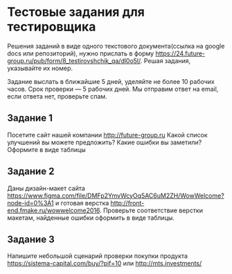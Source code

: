 # Тестовые задания для тестировщика

Решения заданий в виде одного текстового документа(ссылка на google docs или репозиторий), нужно прислать в форму https://24.future-group.ru/pub/form/8_testirovshchik_qa/dl0o5l/. Решая задания, указывайте их номер.

Задание выслать в ближайшие 5 дней, уделяйте не более 10 рабочих часов. Срок проверки — 5 рабочих дней. Мы отправим ответ на email, если ответа нет, проверьте спам.



## Задание 1 
Посетите сайт нашей компании http://future-group.ru Какой список улучшений вы можете предложить? Какие ошибки вы заметили? Оформите в виде таблицы

## Задание 2 
Даны дизайн-макет сайта https://www.figma.com/file/DMFp2YmvWcyOq5AC6uM2ZH/WowWelcome?node-id=0%3A1 и готовая верстка http://front-end.fmake.ru/wowwelcome2016. Проверьте соответствие верстки макетам, найденные ошибки оформить в виде таблицы.

## Задание 3
Напишите небольшой сценарий проверки покупки продукта https://sistema-capital.com/buy/?pif=10 или http://mts.investments/
